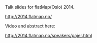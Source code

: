 Talk slides for flatMap(Oslo) 2014. 

http://2014.flatmap.no/

Video and abstract here:

http://2014.flatmap.no/speakers/pajer.html
